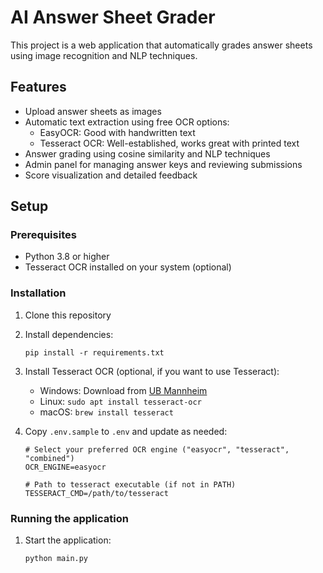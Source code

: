 # AI Answer Sheet Grader

This project is a web application that automatically grades answer sheets using image recognition and NLP techniques.

## Features

- Upload answer sheets as images
- Automatic text extraction using free OCR options:
  - EasyOCR: Good with handwritten text
  - Tesseract OCR: Well-established, works great with printed text
- Answer grading using cosine similarity and NLP techniques
- Admin panel for managing answer keys and reviewing submissions
- Score visualization and detailed feedback

## Setup

### Prerequisites

- Python 3.8 or higher
- Tesseract OCR installed on your system (optional)

### Installation

1. Clone this repository
2. Install dependencies:
   ```
   pip install -r requirements.txt
   ```
3. Install Tesseract OCR (optional, if you want to use Tesseract):
   - Windows: Download from [UB Mannheim](https://github.com/UB-Mannheim/tesseract/wiki)
   - Linux: `sudo apt install tesseract-ocr`
   - macOS: `brew install tesseract`

4. Copy `.env.sample` to `.env` and update as needed:
   ```
   # Select your preferred OCR engine ("easyocr", "tesseract", "combined")
   OCR_ENGINE=easyocr
   
   # Path to tesseract executable (if not in PATH)
   TESSERACT_CMD=/path/to/tesseract
   ```

### Running the application

1. Start the application:
   ```
   python main.py
   ```